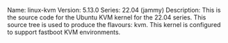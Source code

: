 Name:    linux-kvm
Version: 5.13.0
Series:  22.04 (jammy)
Description:
    This is the source code for the Ubuntu KVM kernel for the 22.04 series. This
    source tree is used to produce the flavours: kvm.
    This kernel is configured to support fastboot KVM environments.
